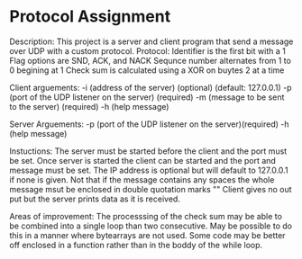 # Protocol Assignment

Description:
This project is a server and client program that send a message over UDP with a custom protocol.
Protocol:
Identifier is the first bit with a 1
Flag options are SND, ACK, and NACK
Sequnce number alternates from 1 to 0 begining at 1
Check sum is calculated using a XOR on buytes 2 at a time

Client arguements:
-i <IP> (address of the server) (optional) (default: 127.0.0.1)
-p <Port> (port of the UDP listener on the server) (required)
-m <message> (message to be sent to the server) (required)
-h (help message)
 
Server Arguements:
-p <Port> (port of the UDP listener on the server)(required)
-h (help message)

Instuctions:
 The server must be started before the client and the port must be set. Once server is started the client can be started and the port and message must be set. The IP address is optional but will default to 127.0.0.1 if none is given. 
  Not that if the message contains any spaces the whole message msut be enclosed in double quotation marks ""
  Client gives no out put but the server prints data as it is received. 

 Areas of improvement:
 The processsing of the check sum may be able to be combined into a single loop than two consecutive.
 May be possible to do this in a manner where bytearrays are not used.
 Some code may be better off enclosed in a function rather than in the boddy of the while loop.
 
